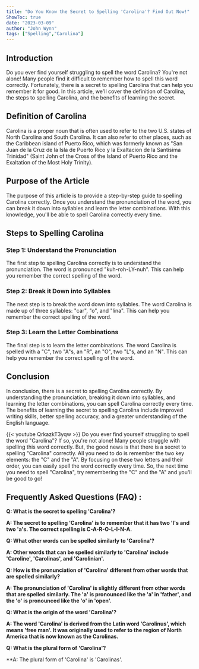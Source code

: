 ```yaml
---
title: "Do You Know the Secret to Spelling 'Carolina'? Find Out Now!"
ShowToc: true 
date: "2023-03-09"
author: "John Wynn" 
tags: ["Spelling","Carolina"]
---
```

## Introduction
Do you ever find yourself struggling to spell the word Carolina? You're not alone! Many people find it difficult to remember how to spell this word correctly. Fortunately, there is a secret to spelling Carolina that can help you remember it for good. In this article, we'll cover the definition of Carolina, the steps to spelling Carolina, and the benefits of learning the secret. 

## Definition of Carolina
Carolina is a proper noun that is often used to refer to the two U.S. states of North Carolina and South Carolina. It can also refer to other places, such as the Caribbean island of Puerto Rico, which was formerly known as "San Juan de la Cruz de la Isla de Puerto Rico y la Exaltacion de la Santisima Trinidad" (Saint John of the Cross of the Island of Puerto Rico and the Exaltation of the Most Holy Trinity). 

## Purpose of the Article
The purpose of this article is to provide a step-by-step guide to spelling Carolina correctly. Once you understand the pronunciation of the word, you can break it down into syllables and learn the letter combinations. With this knowledge, you'll be able to spell Carolina correctly every time. 

## Steps to Spelling Carolina

### Step 1: Understand the Pronunciation
The first step to spelling Carolina correctly is to understand the pronunciation. The word is pronounced "kuh-roh-LY-nuh". This can help you remember the correct spelling of the word. 

### Step 2: Break it Down into Syllables
The next step is to break the word down into syllables. The word Carolina is made up of three syllables: "car", "o", and "lina". This can help you remember the correct spelling of the word. 

### Step 3: Learn the Letter Combinations
The final step is to learn the letter combinations. The word Carolina is spelled with a "C", two "A"s, an "R", an "O", two "L"s, and an "N". This can help you remember the correct spelling of the word. 

## Conclusion
In conclusion, there is a secret to spelling Carolina correctly. By understanding the pronunciation, breaking it down into syllables, and learning the letter combinations, you can spell Carolina correctly every time. The benefits of learning the secret to spelling Carolina include improved writing skills, better spelling accuracy, and a greater understanding of the English language.

{{< youtube QrkazkT3yqw >}} 
Do you ever find yourself struggling to spell the word "Carolina"? If so, you're not alone! Many people struggle with spelling this word correctly. But, the good news is that there is a secret to spelling "Carolina" correctly. All you need to do is remember the two key elements: the "C" and the "A". By focusing on these two letters and their order, you can easily spell the word correctly every time. So, the next time you need to spell "Carolina", try remembering the "C" and the "A" and you'll be good to go!

## Frequently Asked Questions (FAQ) :
**Q: What is the secret to spelling 'Carolina'?**

**A: The secret to spelling 'Carolina' is to remember that it has two 'l's and two 'a's. The correct spelling is C-A-R-O-L-I-N-A.**

**Q: What other words can be spelled similarly to 'Carolina'?**

**A: Other words that can be spelled similarly to 'Carolina' include 'Caroline', 'Carolinas', and 'Carolinian'.**

**Q: How is the pronunciation of 'Carolina' different from other words that are spelled similarly?**

**A: The pronunciation of 'Carolina' is slightly different from other words that are spelled similarly. The 'a' is pronounced like the 'a' in 'father', and the 'o' is pronounced like the 'o' in 'open'.**

**Q: What is the origin of the word 'Carolina'?**

**A: The word 'Carolina' is derived from the Latin word 'Carolinus', which means 'free man'. It was originally used to refer to the region of North America that is now known as the Carolinas.**

**Q: What is the plural form of 'Carolina'?**

**A: The plural form of 'Carolina' is 'Carolinas'.





